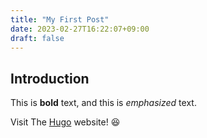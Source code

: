 ```yaml
---
title: "My First Post"
date: 2023-02-27T16:22:07+09:00
draft: false
---
```


## Introduction

This is **bold** text, and this is *emphasized* text.

Visit The [Hugo](https://gohugo.io) website!
:laughing:
